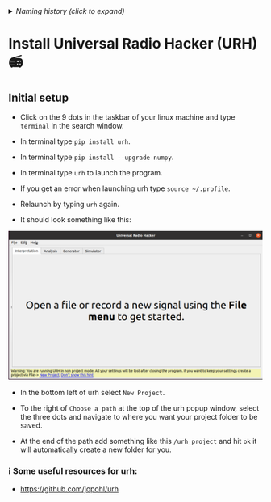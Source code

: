 <details><summary><i>Naming history (click to expand)</i></summary>
<pre>
2023 May 22: 010_Install_URH.md
</pre>
</details>

# Install Universal Radio Hacker (URH) 📻

## Initial setup   

- Click on the 9 dots in the taskbar of your linux machine and type `terminal` in the search window.

- In terminal type `pip install urh`.

- In terminal type `pip install --upgrade numpy`.

- In terminal type `urh` to launch the program.

- If you get an error when launching urh type `source ~/.profile`.

- Relaunch by typing `urh` again.

- It should look something like this:

![urh_screenshot.png](https://github.com/python-can-define-radio/sdr-course/blob/main/classroom_activities/Chx_Misc/Images/urh_screenshot.png?raw=true)  

- In the bottom left of urh select `New Project`.

- To the right of `Choose a path` at the top of the urh popup window, select the three dots and navigate to where you want your project folder to be saved.

- At the end of the path add something like this `/urh_project` and hit `ok` it will automatically create a new folder for you.

### ℹ️ Some useful resources for urh:

- https://github.com/jopohl/urh

